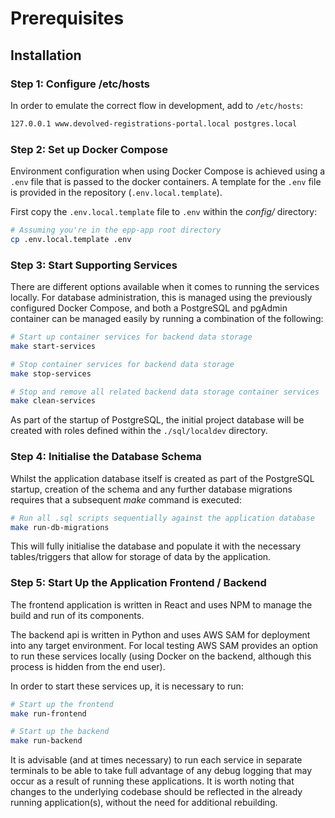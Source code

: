 # Prerequisites

## Installation

### Step 1: Configure /etc/hosts

In order to emulate the correct flow in development, add to `/etc/hosts`:

```sh
127.0.0.1 www.devolved-registrations-portal.local postgres.local
```

### Step 2: Set up Docker Compose

Environment configuration when using Docker Compose is achieved using a `.env`
file that is passed to the docker containers. A template for the `.env` file is
provided in the repository (`.env.local.template`).

First copy the `.env.local.template` file to `.env` within the _config/_ 
directory:

```sh
# Assuming you're in the epp-app root directory
cp .env.local.template .env
```

### Step 3: Start Supporting Services

There are different options available when it comes to running the services 
locally. For database administration, this is managed using the previously 
configured Docker Compose, and both a PostgreSQL and pgAdmin container can 
be managed easily by running a combination of the following:

```sh
# Start up container services for backend data storage
make start-services

# Stop container services for backend data storage
make stop-services

# Stop and remove all related backend data storage container services
make clean-services
```

As part of the startup of PostgreSQL, the initial project database will be created 
with roles defined within the `./sql/localdev` directory.

### Step 4: Initialise the Database Schema

Whilst the application database itself is created as part of the PostgreSQL
startup, creation of the schema and any further database migrations requires
that a subsequent _make_ command is executed:

```sh
# Run all .sql scripts sequentially against the application database
make run-db-migrations
```

This will fully initialise the database and populate it with the necessary
tables/triggers that allow for storage of data by the application.


### Step 5: Start Up the Application Frontend / Backend

The frontend application is written in React and uses NPM to manage the 
build and run of its components.

The backend api is written in Python and uses AWS SAM for deployment into 
any target environment. For local testing AWS SAM provides an option to run
these services locally (using Docker on the backend, although this process
is hidden from the end user). 

In order to start these services up, it is necessary to run:

```sh
# Start up the frontend
make run-frontend

# Start up the backend
make run-backend
```

It is advisable (and at times necessary) to run each service in separate 
terminals to be able to take full advantage of any debug logging that may
occur as a result of running these applications. It is worth noting that 
changes to the underlying codebase should be reflected in the already
running application(s), without the need for additional rebuilding.